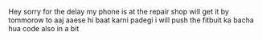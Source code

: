 Hey sorry for the delay my phone is at the repair shop will get it by tommorow to aaj aaese hi baat karni padegi i will push the fitbuit ka bacha hua code also in a bit 